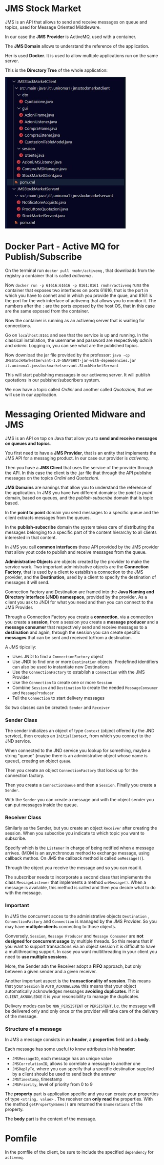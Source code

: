 # JMS Stock Market
JMS is an API that allows to send and receive messages on queue and topics, used for Message Oriented Middleware.

In our case the **JMS Provider** is ActiveMQ, used with a container.

The **JMS Domain** allows to understand the reference of the application.

Her is used **Docker**. It is used to allow multiple applications run on the same server.

This is the **Directory Tree** of the whole application:

![dirtree](https://github.com/PanK0/Software-Engineering/blob/main/pics/jmsstockmarket_dirtree.jpg?raw=true)

# Docker Part - Active MQ for Publish/Subscribe
On the terminal run `docker pull rmohr/activemq` , that downloads from the registry a container that is called *activemq* .

Now `docker run -p 61616:61616 -p 8161:8161 rmohr/activemq` runs the container that exposes two interfaces on ports 61616, that is the port in which you  have to connet and in which you provide the quue, and 8161 is the port for the web interface of activemq that allows you to monitor it. The numbers after the `:` are the ports exposed by the host OS, that in this case are the same exposed from the container.

Now the container is running as an activemq server that is waiting for connections.

Go on `localhost:8161` and see that the service is up and running. In the classical installation, the username and password are respectively *admin* and *admin*. Logging in, you can see what are the published topics.

Now download the jar file provided by the professor:
`java -cp JMSStockMarketServant-1.0-SNAPSHOT-jar-with-dependencies.jar it.uniroma1.jmsstockmarketservant.StockMarketServant`

This will start publishing messages in our activemq server. It will publish quotations in our pubisher/subscribers system.

We now have a topic called *Ordini* and another called *Quotazioni*, that we will use in our application.

# Messaging Oriented Midware and JMS

JMS is an API on top on Java that allow you to **send and receive messages on queues and topics**.

You first need to have a **JMS Provider**, that is an entity that implements the JMS API for a messaging product. In our case our provider is *activemq*.

Then you have a **JMS Client** that uses the service of the provider through the API. In this case the client is the .jar file that through the API publishe messages on the topics *Ordini* and *Quotazioni*.

**JMS Domains** are namings that allow you to understand the reference of the application. In JMS you have two different domains: the *point to point* domain, based on queues, and the *publish-subscribe* domain that is topic based.

In the **point to point** domain you send messages to a specific queue and the client extracts messages from the queues.

In the **publish-subscribe** domain the system takes care of distributing the messages belonging to a specific part of the content hierarchy to all clients interested in that content.

In JMS you call **common interfaces** those API provided by the JMS provider that allow yout code to publish and receive messages from the queue.

**Administrative Objects** are objects created by the provider to make the service work. Two important administrative objects are the **Connection Factory**, that is used by a client to establish a connection to the JMS provider, and the **Destination**, used by a client to specify the destination of messages it will send.

Connection Factory and Destination are framed into the **Java Naming and Directory Interface (JNDI) namespace**, provided by the provider. As a client you ask to JNDI for what you need and then you can connect to the JMS Provider.

Through a Connection Factory you create a **connection**, via a connection you create a **session**, from a session you create a **message producer** and a **message consumer** that respectively send and receive messages to a **destination** and again, through the session you can create specific **messages** that can be sent and received to/from a destination.

A JMS tipically:
- Uses JNDI to find a `ConnectionFactory` object
- Use JNDI to find one or more `Destination` objects. Predefined identifiers can also be used to instantiate new Destinations
- Use the `ConnectionFactory` to establish a `Connection` with the JMS Provider
- Use the `Connection` to create one or more `Session`
- Combine `Session` and `Destination` to create the needed `MessageConsumer` and `MessageProducer`
- Tell the `Connection` to start delivery messages

So two classes can be created: `Sender` and `Receiver`

### Sender Class
The sender initializes an object of type `Context` (object offered by the JND service), then creates an `InitialContext`, from which you connect to the JND service.

When connected to the JND service you lookup for something, maybe a string "queue" (maybe there is an administrative object whose name is queue), creating an object `queue`.

Then you create an object `ConnectionFactory` that looks up for the connection factory.

Then you create a `ConnectionQueue` and then a `Session`. Finally you create a `Sender`.

With the `Sender` you can create a message and with the object sender you can put messages inside the queue.

### Receiver Class
Similarly as the Sender, but you create an object `Receiver` after creating the session. When you subscribe you indicate to which topic you want to subscribe.

Specify which is the `Listener` in charge of being notified when a message arrives. (MOM is an asynchronous method to exchange message, using callback methos. On JMS the callback method is called `onMessage()`).

Through the object you receive the message and so you can read it.

The subscriber needs to incorporate a second class that implements the class  `MessageListener` that implements a method `onMessage()`. When a message is available, this method is called and then you decide what to do with the message.

### Important
In JMS the concurrent acces to the administrative objects `Destination` , `ConnectionFactory` and `Connection` is managed by the JMS Provider. So you may have **multiple clients** connecting to those objects.

Conversely, `Session`, `Message Producer` and `Message Consumer` are **not designed for concurrent usage** by multiple threads. So this means that if you want to support transactions via an object session it is difficult to have a multithreading support. In case you want multithreading in your client you need to **use multiple sessions**.

More, the Sender adn the Receiver adopt a **FIFO** approach, but only between a given sender and a given receiver. 

Another important aspect is the **transactionality of session**. This means that your `Session` is `AUTO_ACKNOWLEDGE` this means that your object automatically acknowledges messages **avoiding duplicates**. If it is `CLIENT_AKNOWLEDGE` it is your resonsibility to manage the duplicates.

Delivery modes can be `NON_PERSISTENT` or `PERSISTENT`, i.e. the message will be delivered only and only once or the provider will take care of the delivery of the message.

### Structure of a message
In JMS a message consists in an **header**, a **properties** field and a **body**.

Each message has some useful to know attributes in his **header**:
- `JMSMessageID`, each message has an unique value
- `JMSCorrelationID`, allows to correlate a message to another one
- `JMSReplyTo`, where you can specify that a specific destination supplied by a client should  be used to send  back the answer
- `JMSTimestamp`, timestamp
- `JMSPriority`, level of priority from 0 to 9

The **property** part is application specific and you can create your properties of type `<string, value>` . The receiver can **only read** the properties. With the method `getPropertyNames()` are returned the `Enumerations` of the property. 

The **body** part is the content of the message.

# Pomfile
In the pomfile of the client, be sure to include the specified `dependency` for `activemq`.


